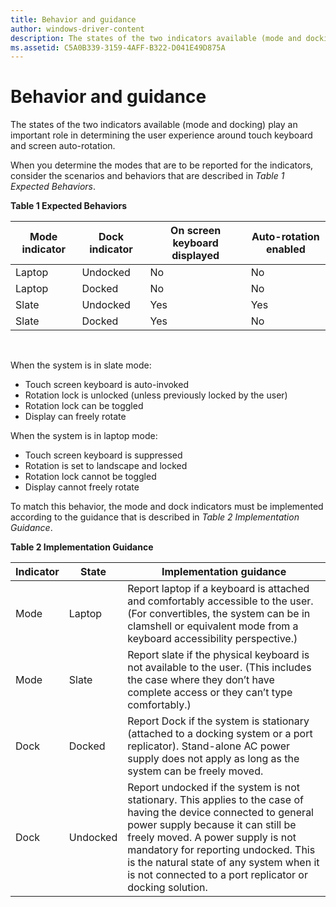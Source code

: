 ```yaml
---
title: Behavior and guidance
author: windows-driver-content
description: The states of the two indicators available (mode and docking) play an important role in determining the user experience around touch keyboard and screen auto-rotation.
ms.assetid: C5A0B339-3159-4AFF-B322-D041E49D875A
---
```


# Behavior and guidance


The states of the two indicators available (mode and docking) play an important role in determining the user experience around touch keyboard and screen auto-rotation.

When you determine the modes that are to be reported for the indicators, consider the scenarios and behaviors that are described in *Table 1 Expected Behaviors*.

**Table 1 Expected Behaviors**

| Mode indicator | Dock indicator | On screen keyboard displayed | Auto-rotation enabled |
|----------------|----------------|------------------------------|-----------------------|
| Laptop         | Undocked       | No                           | No                    |
| Laptop         | Docked         | No                           | No                    |
| Slate          | Undocked       | Yes                          | Yes                   |
| Slate          | Docked         | Yes                          | No                    |

 

When the system is in slate mode:

-   Touch screen keyboard is auto-invoked
-   Rotation lock is unlocked (unless previously locked by the user)
-   Rotation lock can be toggled
-   Display can freely rotate

When the system is in laptop mode:

-   Touch screen keyboard is suppressed
-   Rotation is set to landscape and locked
-   Rotation lock cannot be toggled
-   Display cannot freely rotate

To match this behavior, the mode and dock indicators must be implemented according to the guidance that is described in *Table 2 Implementation Guidance*.

**Table 2 Implementation Guidance**

| Indicator | State    | Implementation guidance                                                                                                                                                                                                                                                                                                                   |
|-----------|----------|-------------------------------------------------------------------------------------------------------------------------------------------------------------------------------------------------------------------------------------------------------------------------------------------------------------------------------------------|
| Mode      | Laptop   | Report laptop if a keyboard is attached and comfortably accessible to the user. (For convertibles, the system can be in clamshell or equivalent mode from a keyboard accessibility perspective.)                                                                                                                                          |
| Mode      | Slate    | Report slate if the physical keyboard is not available to the user. (This includes the case where they don’t have complete access or they can’t type comfortably.)                                                                                                                                                                        |
| Dock      | Docked   | Report Dock if the system is stationary (attached to a docking system or a port replicator). Stand-alone AC power supply does not apply as long as the system can be freely moved.                                                                                                                                                        |
| Dock      | Undocked | Report undocked if the system is not stationary. This applies to the case of having the device connected to general power supply because it can still be freely moved. A power supply is not mandatory for reporting undocked. This is the natural state of any system when it is not connected to a port replicator or docking solution. |

 

 

 




